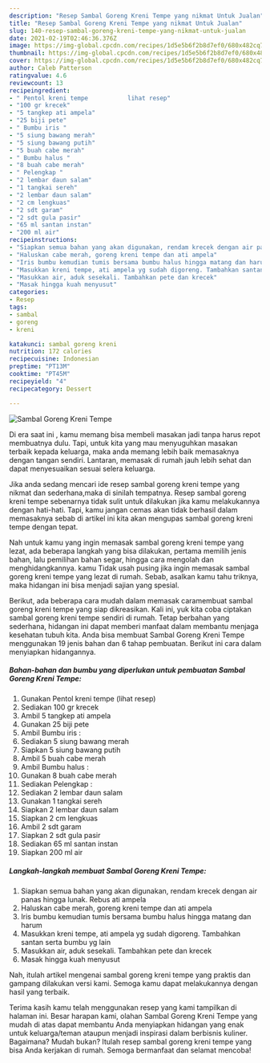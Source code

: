 ```yaml
---
description: "Resep Sambal Goreng Kreni Tempe yang nikmat Untuk Jualan"
title: "Resep Sambal Goreng Kreni Tempe yang nikmat Untuk Jualan"
slug: 140-resep-sambal-goreng-kreni-tempe-yang-nikmat-untuk-jualan
date: 2021-02-19T02:46:36.376Z
image: https://img-global.cpcdn.com/recipes/1d5e5b6f2b8d7ef0/680x482cq70/sambal-goreng-kreni-tempe-foto-resep-utama.jpg
thumbnail: https://img-global.cpcdn.com/recipes/1d5e5b6f2b8d7ef0/680x482cq70/sambal-goreng-kreni-tempe-foto-resep-utama.jpg
cover: https://img-global.cpcdn.com/recipes/1d5e5b6f2b8d7ef0/680x482cq70/sambal-goreng-kreni-tempe-foto-resep-utama.jpg
author: Caleb Patterson
ratingvalue: 4.6
reviewcount: 13
recipeingredient:
- " Pentol kreni tempe           lihat resep"
- "100 gr krecek"
- "5 tangkep ati ampela"
- "25 biji pete"
- " Bumbu iris "
- "5 siung bawang merah"
- "5 siung bawang putih"
- "5 buah cabe merah"
- " Bumbu halus "
- "8 buah cabe merah"
- " Pelengkap "
- "2 lembar daun salam"
- "1 tangkai sereh"
- "2 lembar daun salam"
- "2 cm lengkuas"
- "2 sdt garam"
- "2 sdt gula pasir"
- "65 ml santan instan"
- "200 ml air"
recipeinstructions:
- "Siapkan semua bahan yang akan digunakan, rendam krecek dengan air panas hingga lunak. Rebus ati ampela"
- "Haluskan cabe merah, goreng kreni tempe dan ati ampela"
- "Iris bumbu kemudian tumis bersama bumbu halus hingga matang dan harum"
- "Masukkan kreni tempe, ati ampela yg sudah digoreng. Tambahkan santan serta bumbu yg lain"
- "Masukkan air, aduk sesekali. Tambahkan pete dan krecek"
- "Masak hingga kuah menyusut"
categories:
- Resep
tags:
- sambal
- goreng
- kreni

katakunci: sambal goreng kreni 
nutrition: 172 calories
recipecuisine: Indonesian
preptime: "PT13M"
cooktime: "PT45M"
recipeyield: "4"
recipecategory: Dessert

---
```



![Sambal Goreng Kreni Tempe](https://img-global.cpcdn.com/recipes/1d5e5b6f2b8d7ef0/680x482cq70/sambal-goreng-kreni-tempe-foto-resep-utama.jpg)

Di era  saat ini , kamu memang bisa membeli masakan jadi tanpa harus repot membuatnya dulu. Tapi, untuk kita yang mau menyuguhkan masakan terbaik kepada keluarga, maka anda memang lebih baik memasaknya dengan tangan sendiri. Lantaran, memasak di rumah jauh lebih sehat dan dapat menyesuaikan sesuai selera keluarga.

Jika anda sedang mencari ide resep sambal goreng kreni tempe yang nikmat dan sederhana,maka di sinilah tempatnya. Resep sambal goreng kreni tempe  sebenarnya tidak sulit untuk dilakukan jika kamu melakukannya dengan hati-hati. Tapi, kamu jangan cemas akan tidak berhasil dalam memasaknya 
sebab di artikel ini kita akan mengupas sambal goreng kreni tempe dengan tepat.  



Nah untuk kamu yang ingin memasak sambal goreng kreni tempe yang lezat, ada beberapa langkah yang bisa dilakukan, pertama memilih jenis bahan, lalu pemilihan bahan segar, hingga cara mengolah dan menghidangkannya. kamu Tidak usah pusing jika ingin memasak sambal goreng kreni tempe yang lezat di rumah. Sebab, asalkan kamu  tahu triknya, maka hidangan ini bisa menjadi sajian yang spesial.

Berikut, ada beberapa cara mudah dalam memasak caramembuat sambal goreng kreni tempe yang siap dikreasikan. Kali ini, yuk kita coba ciptakan sambal goreng kreni tempe sendiri di rumah. Tetap berbahan yang sederhana, hidangan ini dapat memberi manfaat dalam membantu menjaga kesehatan tubuh kita. Anda bisa membuat Sambal Goreng Kreni Tempe menggunakan 19 jenis bahan dan 6 tahap pembuatan. Berikut ini cara dalam menyiapkan hidangannya.

<!--inarticleads1-->

##### Bahan-bahan dan bumbu yang diperlukan untuk pembuatan Sambal Goreng Kreni Tempe:

1. Gunakan  Pentol kreni tempe           (lihat resep)
1. Sediakan 100 gr krecek
1. Ambil 5 tangkep ati ampela
1. Gunakan 25 biji pete
1. Ambil  Bumbu iris :
1. Sediakan 5 siung bawang merah
1. Siapkan 5 siung bawang putih
1. Ambil 5 buah cabe merah
1. Ambil  Bumbu halus :
1. Gunakan 8 buah cabe merah
1. Sediakan  Pelengkap :
1. Sediakan 2 lembar daun salam
1. Gunakan 1 tangkai sereh
1. Siapkan 2 lembar daun salam
1. Siapkan 2 cm lengkuas
1. Ambil 2 sdt garam
1. Siapkan 2 sdt gula pasir
1. Sediakan 65 ml santan instan
1. Siapkan 200 ml air




<!--inarticleads2-->

##### Langkah-langkah membuat Sambal Goreng Kreni Tempe:

1. Siapkan semua bahan yang akan digunakan, rendam krecek dengan air panas hingga lunak. Rebus ati ampela
1. Haluskan cabe merah, goreng kreni tempe dan ati ampela
1. Iris bumbu kemudian tumis bersama bumbu halus hingga matang dan harum
1. Masukkan kreni tempe, ati ampela yg sudah digoreng. Tambahkan santan serta bumbu yg lain
1. Masukkan air, aduk sesekali. Tambahkan pete dan krecek
1. Masak hingga kuah menyusut




Nah, itulah artikel mengenai  sambal goreng kreni tempe  yang praktis dan gampang dilakukan versi kami. Semoga kamu dapat melakukannya dengan hasil yang terbaik. 

Terima kasih kamu telah menggunakan resep yang kami tampilkan di halaman ini. Besar harapan kami, olahan  Sambal Goreng Kreni Tempe yang mudah di atas dapat membantu Anda menyiapkan hidangan yang enak untuk keluarga/teman ataupun menjadi inspirasi dalam berbisnis kuliner. Bagaimana? Mudah bukan? Itulah resep sambal goreng kreni tempe yang bisa Anda kerjakan di rumah. Semoga bermanfaat dan selamat mencoba!

